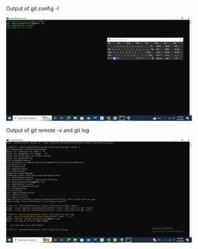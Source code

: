 Output of git config -l

![My Screenshot](./images/Screenshot7.png)



Output of git remote -v and git log

![My Screenshot](./images/Screenshot9.png)
